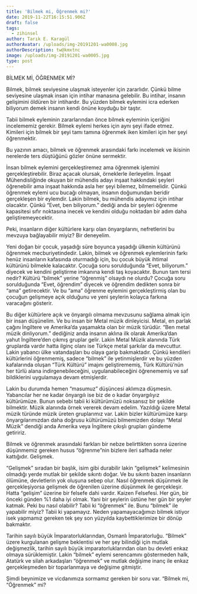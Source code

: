 ```yaml
---
title: 'Bilmek mi, Öğrenmek mi?'
date: 2019-11-22T16:15:51.906Z
draft: false
tags:
  - zihinsel
author: Tarık E. Karagül
authorAvatar: /uploads/img-20191201-wa0008.jpg
authorDescription: tw@kmxtnc
image: /uploads/img-20191201-wa0005.jpg
type: post
---
```

BİLMEK Mİ, ÖĞRENMEK Mİ?

Bilmek, bilmek seviyesine ulaşmak isteyenler için zararlıdır. Çünkü bilme seviyesine ulaşmak insan için intihar manasına gelebilir. Bu intihar, insanın gelişimini öldüren bir intihardır. Bu yüzden bilmek eylemini icra ederken biliyorum demek insanın kendi önüne koyduğu bir taştır.

Tabii bilmek eyleminin zararlarından önce bilmek eyleminin içeriğini incelememiz gerekir. Bilmek eylemi herkes için aynı şeyi ifade etmez. Kimileri için bilmek bir şeyi tamı tamına öğrenmek iken kimileri için her şeyi öğrenmektir. 

Bu yazının amacı, bilmek ve öğrenmek arasındaki farkı incelemek ve ikisinin nerelerde ters düştüğünü gözler önüne sermektir. 

İnsan bilmek eylemini gerçekleştiremez ama öğrenmek işlemini gerçekleştirebilir. Biraz açacak olursak, örneklerle ilerleyelim. İnşaat Mühendisliğinde okuyan bir mühendis adayı inşaat hakkındaki şeyleri öğrenebilir ama inşaat hakkında asla her şeyi bilemez, bilmemelidir. Çünkü öğrenmek eylemi ucu bucağı olmayan, insanın doğumundan beridir gerçekleşen bir eylemdir. Lakin bilmek, bu mühendis adayımız için intihar olacaktır. Çünkü “Evet, ben biliyorum.” dediği anda bir şeyleri öğrenme kapasitesi sıfır noktasına inecek ve kendini olduğu noktadan bir adım daha geliştiremeyecektir. 

Peki, insanların diğer kültürlere karşı olan önyargılarını, nefretlerini bu mevzuya bağlayabilir miyiz? Bir deneyelim. 

Yeni doğan bir çocuk, yaşadığı süre boyunca yaşadığı ülkenin kültürünü öğrenmek mecburiyetindedir. Lakin, bilmek ve öğrenmek eylemlerinin farkı henüz insanların kafasında oturmadığı için, bu çocuk büyük ihtimal kültürünü bilmekle kalacaktır. Çocuğa soru sorulduğunda “Evet, biliyorum.” diyecek ve kendini geliştirme imkanına kendi taş koyacaktır. Bunun tam tersi nedir? Kültürü “bilmek” yerine “öğrenmiş” olsaydı ne olurdu? Çocuğa soru sorulduğunda “Evet, öğrendim” diyecek ve öğrendim dedikten sonra bir “ama” getirecektir. Ve bu “ama” öğrenme eylemini gerçekleştirmiş olan bu çocuğun gelişmeye açık olduğunu ve yeni şeylerin kolayca farkına varacağını gösterir. 

Bu diğer kültürlere açık ve önyargılı olmama mevzusunu sağlama almak için bir insan düşünelim. Ve bu insan bir Metal müzik dinleyicisi. Metal, en parlak çağını İngiltere ve Amerika’da yaşamakta olan bir müzik türüdür. “Ben metal müzik dinliyorum.” dediğiniz anda insanın aklına ilk olarak Amerika’dan yahut İngiltere’den çıkmış gruplar gelir. Lakin Metal Müzik alanında Türk gruplarda vardır hatta ilginç olanı ise Türkçe metal şarkılar da mevcuttur. Lakin yabancı ülke vatandaşları bu olaya garip bakmaktadır. Çünkü kendileri kültürlerini öğrenmemiş, sadece “bilmek” ile yetinmişlerdir ve bu yüzden kafalarında oluşan “Türk Kültürü” imajını geliştirememiş, Türk Kültürü’nün her türlü alana indirgenebileceğini, uygulanabileceğini öğrenememiş ve saf bildiklerini uygulamaya devam etmişlerdir. 

Lakin bu durumda hemen “masumuz” düşüncesi aklımıza düşmesin. Yabancılar her ne kadar önyargılı ise biz de o kadar önyargılıyız kültürümüze. Bunun sebebi tabii ki kültürümüzü noksansız bir şekilde bilmektir. Müzik alanında örnek vererek devam edelim. Yazıldığı üzere Metal müzik türünde müzik üreten gruplarımız var. Lakin bizler kültürümüze karşı önyargılarımızdan daha doğrusu kültürümüzü bilmemizden dolayı “Metal Müzik” dendiği anda Amerika veya İngiltere çıkışlı grupları gündeme getiririz.

Bilmek ve öğrenmek arasındaki farkları bir nebze belirttikten sonra üzerine düşünmemiz gereken husus “öğrenme”nin bizlere ileri safhada neler kattığıdır. Gelişmek.

“Gelişmek” sıradan bir başlık, isim gibi durabilir lakin “gelişmek” kelimesinin olmadığı yerde mutlak bir şekilde sıkıntı doğar. Ve bu sıkıntı bazen insanların ölümüne, devletlerin yok oluşuna sebep olur. Nasıl öğrenmek düşünmek ile gerçekleşiyorsa gelişmek de öğrenilen üzerine düşünmek ile gerçekleşir. Hatta “gelişim” üzerine bir felsefe dahi vardır. Kaizen Felsefesi. Her gün, bir önceki günden %1 daha iyi olmak. Yani bir şeylerin üstüne her gün bir şeyler katmak. Peki bu nasıl olabilir? Tabii ki “öğrenmek” ile. Bunu “bilmek” ile yapabilir miyiz? Tabii ki yapamayız. Neden yapamayacağımızı bilmek istiyor isek yapmamız gereken tek şey son yüzyılda kaybettiklerimize bir dönüp bakmaktır.

Tarihin sayılı büyük İmparatorluklarından, Osmanlı İmparatorluğu. “Bilmek” üzere kurgulanan gelişme beklentisi ve her şey bilindiği için mutlak değişmezlik, tarihin sayılı büyük imparatorluklarından olan bu devleti enkaz olmaya sürüklemiştir. Lakin “bilmek” eylemi serencamını göstermeden halk, Atatürk ve silah arkadaşları “öğrenmek” ve mutlak değişime inanç ile enkaz gerçekleşmeden bir toparlanmaya ve değişime gitmiştir.

Şimdi beynimize ve vicdanımıza sormamız gereken bir soru var. “Bilmek mi, “Öğrenmek” mi?
